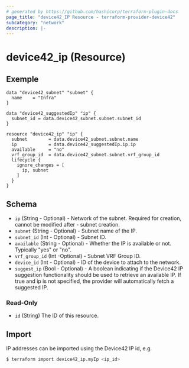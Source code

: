 ```yaml
---
# generated by https://github.com/hashicorp/terraform-plugin-docs
page_title: "device42_IP Resource - terraform-provider-device42"
subcategory: "network"
description: |-
---
```


# device42_ip (Resource)


## Exemple 

```hcl
data "device42_subnet" "subnet" {
  name    = "Infra"
}

data "device42_suggestedIp" "ip" {
  subnet_id = data.device42_subnet.subnet.subnet_id
}

resource "device42_ip" "ip" {
  subnet 	    = data.device42_subnet.subnet.name
  ip        	= data.device42_suggestedIp.ip.ip
  available 	= "no"
  vrf_group_id 	= data.device42_subnet.subnet.vrf_group_id
  lifecycle {
    ignore_changes = [
      ip, subnet
    ]
  }
}
```

## Schema

- `ip` (String - Optional) - Network of the subnet. Required for creation, cannot be modified after - subnet creation.
- `subnet` (String - Optional) - Subnet name of the IP.
- `subnet_id` (Int - Optional) - Subnet ID.
- `available` (String - Optional) - Whether the IP is available or not. Typically "yes" or "no".
- `vrf_group_id` (Int -Optional) - Subnet VRF Group ID.
- `device_id` (Int - Optional) - ID of the device to attach to the network.
- `suggest_ip` (Bool - Optional) - A boolean indicating if the Device42 IP suggestion functionality should be used to retrieve an available IP. If true and ip is not specified, the provider will automatically fetch a suggested IP.

### Read-Only

- `id` (String) The ID of this resource.


## Import

IP addresses can be imported using the Device42 IP id, e.g.

```bash
$ terraform import device42_ip.myIp <ip_id>
```